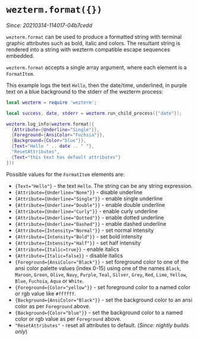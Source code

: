 # `wezterm.format({})`

*Since: 20210314-114017-04b7cedd*

`wezterm.format` can be used to produce a formatted string
with terminal graphic attributes such as bold, italic and colors.
The resultant string is rendered into a string with wezterm
compatible escape sequences embedded.

`wezterm.format` accepts a single array argument, where each
element is a `FormatItem`.

This example logs the text `Hello`, then the date/time, underlined, in purple
text on a blue background to the stderr of the wezterm process:

```lua
local wezterm = require 'wezterm';

local success, date, stderr = wezterm.run_child_process({"date"});

wezterm.log_info(wezterm.format({
  {Attribute={Underline="Single"}},
  {Foreground={AnsiColor="Fuchsia"}},
  {Background={Color="blue"}},
  {Text="Hello " .. date .. " "},
  "ResetAttributes",
  {Text="this text has default attributes"}
}))
```

Possible values for the `FormatItem` elements are:

* `{Text="Hello"}` - the text `Hello`. The string can be any string expression.
* `{Attribute={Underline="None"}}` - disable underline
* `{Attribute={Underline="Single"}}` - enable single underline
* `{Attribute={Underline="Double"}}` - enable double underline
* `{Attribute={Underline="Curly"}}` - enable curly underline
* `{Attribute={Underline="Dotted"}}` - enable dotted underline
* `{Attribute={Underline="Dashed"}}` - enable dashed underline
* `{Attribute={Intensity="Normal"}}` - set normal intensity
* `{Attribute={Intensity="Bold"}}` - set bold intensity
* `{Attribute={Intensity="Half"}}` - set half intensity
* `{Attribute={Italic=true}}` - enable italics
* `{Attribute={Italic=false}}` - disable italics
* `{Foreground={AnsiColor="Black"}}` - set foreground color to one of the ansi color palette values (index 0-15) using one of the names `Black`, `Maroon`, `Green`, `Olive`, `Navy`, `Purple`, `Teal`, `Silver`, `Grey`, `Red`, `Lime`, `Yellow`, `Blue`, `Fuchsia`, `Aqua` or `White`.
* `{Foreground={Color="yellow"}}` - set foreground color to a named color or rgb value like `#ffffff`.
* `{Background={AnsiColor="Black"}}` - set the background color to an ansi color as per `Foreground` above.
* `{Background={Color="blue"}}` - set the background color to a named color or rgb value as per `Foreground` above.
* `"ResetAttributes"` - reset all attributes to default. (*Since: nightly builds only*)
